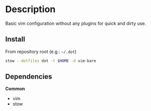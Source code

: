 <!-- vim: set colorcolumn=80: -->

# Description

Basic vim configuration without any plugins for quick and dirty use.

## Install

From repository root (e.g.: `~/.dot`)

```bash
stow --dotfiles dot -t $HOME -d vim-bare
```

## Dependencies

**Common**

- vim
- stow
